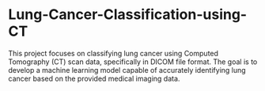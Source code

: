 # Lung-Cancer-Classification-using-CT
This project focuses on classifying lung cancer using Computed Tomography (CT) scan data, specifically in DICOM file format. The goal is to develop a machine learning model capable of accurately identifying lung cancer based on the provided medical imaging data.
